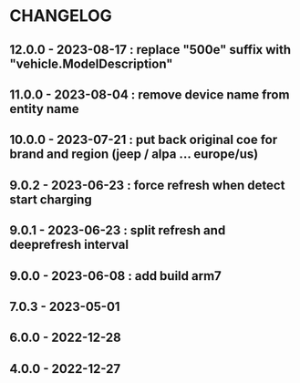 # CHANGELOG
## 12.0.0 - 2023-08-17 : replace "500e" suffix with "vehicle.ModelDescription" 
## 11.0.0 - 2023-08-04 : remove device name from entity name
## 10.0.0 - 2023-07-21 : put back original coe for brand and region (jeep / alpa ... europe/us)
## 9.0.2 - 2023-06-23 : force refresh when detect start charging
## 9.0.1 - 2023-06-23 : split refresh and deeprefresh interval
## 9.0.0 - 2023-06-08 : add build arm7
## 7.0.3 - 2023-05-01
## 6.0.0 - 2022-12-28
## 4.0.0 - 2022-12-27


